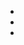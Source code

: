 * [Data Science at Instacart]: https://tech.instacart.com/data-science-at-instacart/
* [Jeremy's Linkedin]: https://www.linkedin.com/in/jeremystanley?authType=NAME_SEARCH&authToken=inHS&locale=en_US&trk=tyah&trkInfo=clickedVertical%3Amynetwork%2CclickedEntityId%3A736226%2CauthType%3ANAME_SEARCH%2Cidx%3A1-1-1%2CtarId%3A1468378492507%2Ctas%3Ajeremy%20stan
* [Doing Data Science Right]:http://firstround.com/review/doing-data-science-right-your-most-common-questions-answered/